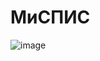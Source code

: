 # МиСПИС
![image](https://github.com/user-attachments/assets/69de2199-2c61-4af4-8dda-b7df6fef3161)

